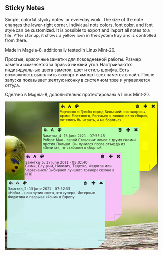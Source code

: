 Sticky Notes
--
Simple, colorful stycky notes for everyday work. The size of the note changes  the lower-right corner. Individual note colors, font color, and font style can be customized. It is possible to export and import all notes to a file. After startup, it shows a yellow icon in the system tray and is controlled from there.

Made in Mageia-8, additionally tested in Linux Mint-20.

Простые, красочные заметки для повседневной работы. Размер заметки изменяется за правый нижний угол. Настраиваются индивидуальные цвета заметок, цвет и стиль шрифта. Есть возможность выполнить экспорт и импорт всех заметок в файл. После запуска показывает желтую иконку в системном трее и управляется оттуда.

Сделано в Mageia-8, дополнительно протестировано в Linux Mint-20.

![](https://github.com/AKotov-dev/StickyNotes/blob/main/ScreenShot.png)
